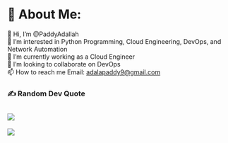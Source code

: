 # 💫 About Me:
👋 Hi, I’m @PaddyAdallah<br>👀 I’m interested in Python Programming, Cloud Engineering, DevOps, and Network Automation<br>🌱 I’m currently working as a Cloud Engineer<br>💞️ I’m looking to collaborate on DevOps<br>📫 How to reach me Email: adalapaddy9@gmail.com

### ✍️ Random Dev Quote
![](https://quotes-github-readme.vercel.app/api?type=horizontal&theme=radical)
---
[![](https://visitcount.itsvg.in/api?id=PaddyAdallah&icon=0&color=0)](https://visitcount.itsvg.in)

  <!-- Proudly created with GPRM ( https://gprm.itsvg.in ) -->
  
